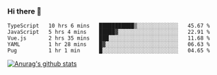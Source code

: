 ### Hi there 👋



<!--
**webB1an/webB1an** is a ✨ _special_ ✨ repository because its `README.md` (this file) appears on your GitHub profile.

Here are some ideas to get you started:

- 🔭 I’m currently working on ...
- 🌱 I’m currently learning ...
- 👯 I’m looking to collaborate on ...
- 🤔 I’m looking for help with ...
- 💬 Ask me about ...
- 📫 How to reach me: ...
- 😄 Pronouns: ...
- ⚡ Fun fact: ...
-->

<!--START_SECTION:waka-->
```text
TypeScript   10 hrs 6 mins   ███████████▒░░░░░░░░░░░░░   45.67 % 
JavaScript   5 hrs 4 mins    █████▓░░░░░░░░░░░░░░░░░░░   22.91 % 
Vue.js       2 hrs 35 mins   ███░░░░░░░░░░░░░░░░░░░░░░   11.68 % 
YAML         1 hr 28 mins    █▓░░░░░░░░░░░░░░░░░░░░░░░   06.63 % 
Pug          1 hr 1 min      █░░░░░░░░░░░░░░░░░░░░░░░░   04.65 % 
```
<!--END_SECTION:waka-->


[![Anurag's github stats](https://github-readme-stats.vercel.app/api?username=webB1an&show_icons=true&theme=radical)](https://github.com/anuraghazra/github-readme-stats)

